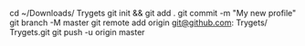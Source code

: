 cd ~/Downloads/ Trygets
git init && git add .
git commit -m "My new profile"
git branch -M master
git remote add origin git@github.com: Trygets/ Trygets.git
git push -u origin master
